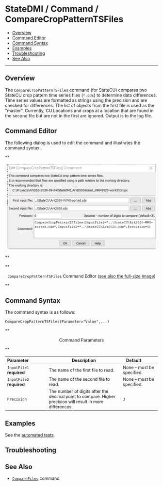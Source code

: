 # StateDMI / Command / CompareCropPatternTSFiles #

* [Overview](#overview)
* [Command Editor](#command-editor)
* [Command Syntax](#command-syntax)
* [Examples](#examples)
* [Troubleshooting](#troubleshooting)
* [See Also](#see-also)

-------------------------

## Overview ##

The `CompareCropPatternTSFiles` command (for StateCU)
compares two StateCU crop pattern time series files (`*.cds`) to determine data differences.
Time series values are formatted as strings using the precision and are checked for differences.
The list of objects from the first file is used as the "master".
Currently, CU Locations and crops at a location that are found in the second file
but are not in the first are ignored.
Output is to the log file.

## Command Editor ##

The following dialog is used to edit the command and illustrates the command syntax.

**<p style="text-align: center;">
![CompareCropPatternTSFiles](CompareCropPatternTSFiles.png)
</p>**

**<p style="text-align: center;">
`CompareCropPatternTSFiles` Command Editor (<a href="../CompareCropPatternTSFiles.png">see also the full-size image</a>)
</p>**

## Command Syntax ##

The command syntax is as follows:

```text
CompareCropPatternTSFiles(Parameter="Value",...)
```
**<p style="text-align: center;">
Command Parameters
</p>**

| **Parameter**&nbsp;&nbsp;&nbsp;&nbsp;&nbsp;&nbsp;&nbsp;&nbsp;&nbsp;&nbsp;&nbsp;&nbsp;&nbsp;&nbsp; | **Description** | **Default**&nbsp;&nbsp;&nbsp;&nbsp;&nbsp;&nbsp;&nbsp;&nbsp;&nbsp;&nbsp; |
| --------------|-----------------|----------------- |
| `InputFile1`<br>**required** | The name of the first file to read. | None – must be specified. |
| `InputFile2`<br>**required** | The name of the second file to read. | None – must be specified. |
| `Precision` | The number of digits after the decimal point to compare. Higher precision will result in more differences. | `3` |

## Examples ##

See the [automated tests](https://github.com/OpenCDSS/cdss-app-statedmi-test/tree/master/test/regression/commands/CompareCropPatternTSFiles).

## Troubleshooting ##

## See Also ##

* [`CompareFiles`](../CompareFiles/CompareFiles.md) command
